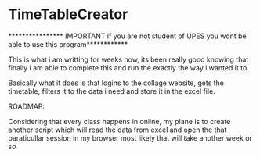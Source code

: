 # TimeTableCreator
**************** IMPORTANT if you are not student of UPES you wont be able to use this program************

This is what i am writting for weeks now, its been really good knowing that finally i am able to complete this and run the exactly the way i wanted it to.

Basically what it does is that logins to the collage website, gets the timetable, filters it to the data i need and store it in the excel file.

ROADMAP:

Considering that every class happens in online, my plane is to create another script which will read the data from excel and open the that paraticullar session in my browser
most likely that will take another week or so
